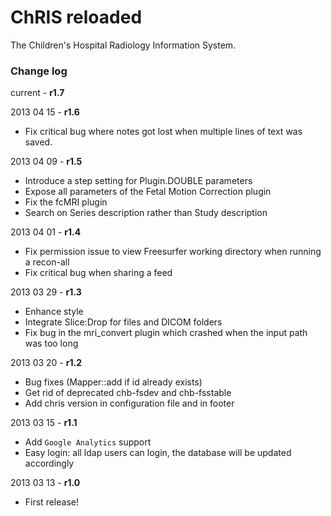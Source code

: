 ChRIS reloaded
==============

The Children's Hospital Radiology Information System.

### Change log ###

current - **r1.7**

2013 04 15 - **r1.6**
* Fix critical bug where notes got lost when multiple lines of text was saved.

2013 04 09 - **r1.5**
* Introduce a step setting for Plugin.DOUBLE parameters
* Expose all parameters of the Fetal Motion Correction plugin
* Fix the fcMRI plugin
* Search on Series description rather than Study description

2013 04 01 - **r1.4**
* Fix permission issue to view Freesurfer working directory when running a recon-all
* Fix critical bug when sharing a feed 

2013 03 29 - **r1.3**
* Enhance style
* Integrate Slice:Drop for files and DICOM folders
* Fix bug in the mri_convert plugin which crashed when the input path was too long

2013 03 20 - **r1.2**
* Bug fixes (Mapper::add if id already exists)
* Get rid of deprecated chb-fsdev and chb-fsstable
* Add chris version in configuration file and in footer

2013 03 15 - **r1.1**

* Add `Google Analytics` support
* Easy login: all ldap users can login, the database will be updated accordingly

2013 03 13 - **r1.0**

* First release!
